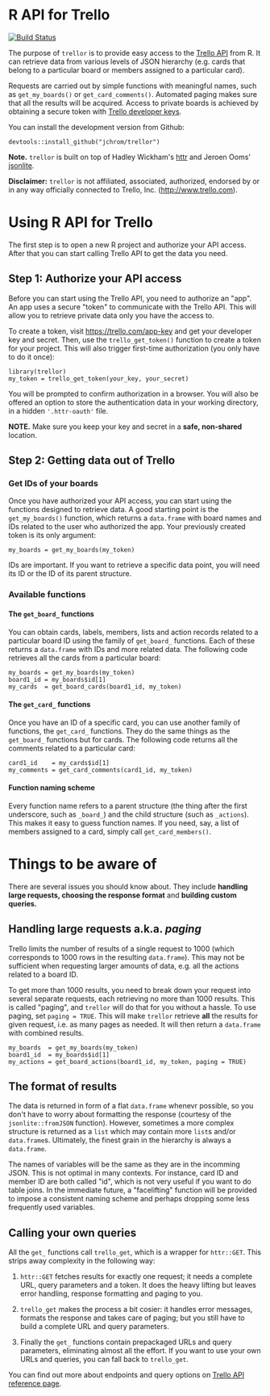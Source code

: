 # R API for Trello

[![Build Status](https://travis-ci.org/jchrom/trellor.svg?branch=master)](https://travis-ci.org/jchrom/trellor)

The purpose of `trellor` is to provide easy access to the [Trello API](https://developers.trello.com/) from R. It can retrieve data from various levels of JSON hierarchy (e.g. cards that belong to a particular board or members assigned to a particular card).

Requests are carried out by simple functions with meaningful names, such as `get_my_boards()` or `get_card_comments()`. Automated paging makes sure that all the results will be acquired. Access to private boards is achieved by obtaining a secure token with [Trello developer keys](https://trello.com/app-key).

You can install the development version from Github:

```{r, eval=FALSE, include=TRUE}
devtools::install_github("jchrom/trellor")
```

**Note.** `trellor` is built on top of Hadley Wickham's [httr](https://cran.r-project.org/web/packages/httr/index.html) and Jeroen Ooms' [jsonlite](https://cran.r-project.org/web/packages/jsonlite/index.html).

**Disclaimer:** `trellor` is not affiliated, associated, authorized, endorsed by or in any way officially connected to Trello, Inc. (<http://www.trello.com>).

# Using R API for Trello

The first step is to open a new R project and authorize your API access. After that you can start calling Trello API to get the data you need.

## Step 1: Authorize your API access

Before you can start using the Trello API, you need to authorize an "app". An app uses a secure "token" to communicate with the Trello API. This will allow you to retrieve private data only you have the access to.

To create a token, visit <https://trello.com/app-key> and get your developer key and secret. Then, use the `trello_get_token()` function to create a token for your project. This will also trigger first-time authorization (you only have to do it once):

```{r, eval=FALSE, include=TRUE}
library(trellor)
my_token = trello_get_token(your_key, your_secret)
```

You will be prompted to confirm authorization in a browser. You will also be offered an option to store the authentication data in your working directory, in a hidden `'.httr-oauth'` file.

**NOTE.** Make sure you keep your key and secret in a **safe, non-shared** location.

## Step 2: Getting data out of Trello

### Get IDs of your boards

Once you have authorized your API access, you can start using the functions designed to retrieve data. A good starting point is the `get_my_boards()` function, which returns a `data.frame` with board names and IDs related to the user who authorized the app. Your previously created token is its only argument:

```{r, eval=FALSE, include=TRUE}
my_boards = get_my_boards(my_token)
```

IDs are important. If you want to retrieve a specific data point, you will need its ID or the ID of its parent structure.

### Available functions

#### The `get_board_` functions

You can obtain cards, labels, members, lists and action records related to a particular board ID using the family of `get_board_` functions. Each of these returns a `data.frame` with IDs and more related data. The following code retrieves all the cards from a particular board:

```{r, eval=FALSE, include=TRUE}
my_boards = get_my_boards(my_token)
board1_id = my_boards$id[1]
my_cards  = get_board_cards(board1_id, my_token)
```

#### The `get_card_` functions

Once you have an ID of a specific card, you can use another family of functions, the `get_card_` functions. They do the same things as the `get_board_` functions but for cards. The following code returns all the comments related to a particular card:

```{r, eval=FALSE, include=TRUE}
card1_id    = my_cards$id[1]
my_comments = get_card_comments(card1_id, my_token)
```

#### Function naming scheme

Every function name refers to a parent structure (the thing after the first underscore, such as `_board_`) and the child structure (such as `_actions`). This makes it easy to guess function names. If you need, say, a list of members assigned to a card, simply call `get_card_members()`.

# Things to be aware of

There are several issues you should know about. They include **handling large requests, choosing the response format** and **building custom queries.**

## Handling large requests a.k.a. *paging*

Trello limits the number of results of a single request to 1000 (which corresponds to 1000 rows in the resulting `data.frame`). This may not be sufficient when requesting larger amounts of data, e.g. all the actions related to a board ID.

To get more than 1000 results, you need to break down your request into several separate requests, each retrieving no more than 1000 results. This is called "paging", and `trellor` will do that for you without a hassle. To use paging, set `paging = TRUE`. This will make `trellor` retrieve **all** the results for given request, i.e. as many pages as needed. It will then return a `data.frame` with combined results.

```{r, eval=FALSE, include=TRUE}
my_boards  = get_my_boards(my_token)
board1_id  = my_boards$id[1]
my_actions = get_board_actions(board1_id, my_token, paging = TRUE)
```

## The format of results

The data is returned in form of a flat `data.frame` whenevr possible, so you don't have to worry about formatting the response (courtesy of the `jsonlite::fromJSON` function). However, sometimes a more complex structure is returned as a `list` which may contain more `list`s and/or `data.frame`s. Ultimately, the finest grain in the hierarchy is always a `data.frame`.

The names of variables will be the same as they are in the incomming JSON. This is not optimal in many contexts. For instance, card ID and member ID are both called "id", which is not very useful if you want to do table joins. In the immediate future, a "facelifting" function will be provided to impose a consistent naming scheme and perhaps dropping some less frequently used variables.

## Calling your own queries

All the `get_` functions call `trello_get`, which is a wrapper for `httr::GET`. This strips away complexity in the following way:

1. `httr::GET` fetches results for exactly one request; it needs a complete URL, query parameters and a token. It does the heavy lifting but leaves error handling, response formatting and paging to you.

2. `trello_get` makes the process a bit cosier: it handles error messages, formats the response and takes care of paging; but you still have to build a complete URL and query parameters.

3. Finally the `get_` functions contain prepackaged URLs and query parameters, eliminating almost all the effort. If you want to use your own URLs and queries, you can fall back to `trello_get`.

You can find out more about endpoints and query options on [Trello API reference page](https://developers.trello.com/advanced-reference).

